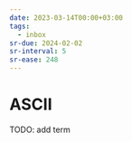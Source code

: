 ```yaml
---
date: 2023-03-14T00:00+03:00
tags:
  - inbox
sr-due: 2024-02-02
sr-interval: 5
sr-ease: 248
---
```


# ASCII

TODO: add term
